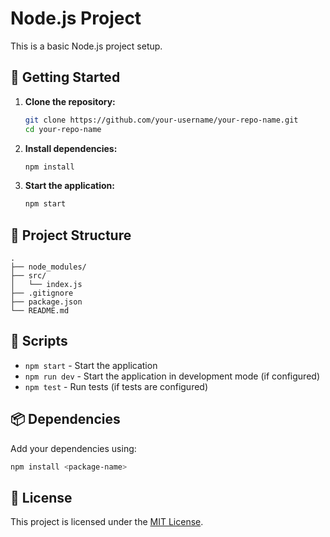 
# Node.js Project

This is a basic Node.js project setup.

## 🚀 Getting Started

1. **Clone the repository:**
   ```bash
   git clone https://github.com/your-username/your-repo-name.git
   cd your-repo-name
   ```

2. **Install dependencies:**
   ```bash
   npm install
   ```

3. **Start the application:**
   ```bash
   npm start
   ```

## 📁 Project Structure

```
.
├── node_modules/
├── src/
│   └── index.js
├── .gitignore
├── package.json
└── README.md
```

## 🧪 Scripts

- `npm start` - Start the application
- `npm run dev` - Start the application in development mode (if configured)
- `npm test` - Run tests (if tests are configured)

## 📦 Dependencies

Add your dependencies using:

```bash
npm install <package-name>
```

## 📄 License

This project is licensed under the [MIT License](LICENSE).
